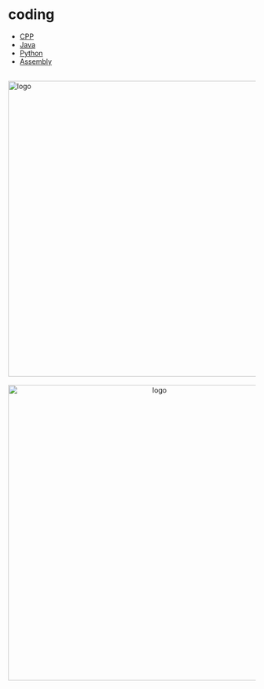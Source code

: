 # coding
  
-   [CPP](CPP/README.md)
-   [Java](Java/README.md)
-   [Python](Python/README.md)
-   [Assembly](Assembly/README.md)

<br />
<img  src='/img/bjkb.PNG' width="600" alt="logo">
<br />
<br />
<div align="center">

<img  src='/img/01.jpeg' width="600" alt="logo" />
</div>
<br />
<br />
